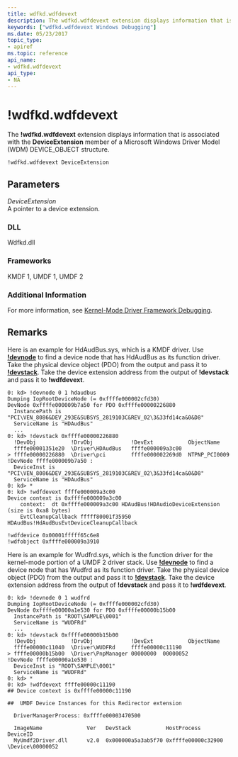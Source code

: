 ```yaml
---
title: wdfkd.wdfdevext
description: The wdfkd.wdfdevext extension displays information that is associated with the DeviceExtension member of a Microsoft Windows Driver Model (WDM) DEVICE_OBJECT structure.
keywords: ["wdfkd.wdfdevext Windows Debugging"]
ms.date: 05/23/2017
topic_type:
- apiref
ms.topic: reference
api_name:
- wdfkd.wdfdevext
api_type:
- NA
---
```


# !wdfkd.wdfdevext


The **!wdfkd.wdfdevext** extension displays information that is associated with the **DeviceExtension** member of a Microsoft Windows Driver Model (WDM) DEVICE\_OBJECT structure.

```dbgcmd
!wdfkd.wdfdevext DeviceExtension
```

## <span id="Parameters"></span><span id="parameters"></span><span id="PARAMETERS"></span>Parameters


<span id="_______DeviceExtension______"></span><span id="_______deviceextension______"></span><span id="_______DEVICEEXTENSION______"></span> *DeviceExtension*   
A pointer to a device extension.

### <span id="DLL"></span><span id="dll"></span>DLL

Wdfkd.dll

### <span id="Frameworks"></span><span id="frameworks"></span><span id="FRAMEWORKS"></span>Frameworks

KMDF 1, UMDF 1, UMDF 2

### <span id="Additional_Information"></span><span id="additional_information"></span><span id="ADDITIONAL_INFORMATION"></span>Additional Information

For more information, see [Kernel-Mode Driver Framework Debugging](kernel-mode-driver-framework-debugging.md).

## Remarks

Here is an example for HdAudBus.sys, which is a KMDF driver. Use [**!devnode**](-devnode.md) to find a device node that has HdAudBus as its function driver. Take the physical device object (PDO) from the output and pass it to [**!devstack**](-devstack.md). Take the device extension address from the output of **!devstack** and pass it to **!wdfdevext**.

```dbgcmd
0: kd> !devnode 0 1 hdaudbus
Dumping IopRootDeviceNode (= 0xffffe000002cfd30)
DevNode 0xffffe000009b7a50 for PDO 0xffffe00000226880
  InstancePath is "PCI\VEN_8086&DEV_293E&SUBSYS_2819103C&REV_02\3&33fd14ca&0&D8"
  ServiceName is "HDAudBus"
  ...
0: kd> !devstack 0xffffe00000226880
  !DevObj           !DrvObj            !DevExt           ObjectName
  ffffe00001351e20  \Driver\HDAudBus   ffffe000009a3c00  
> ffffe00000226880  \Driver\pci        ffffe000002269d0  NTPNP_PCI0009
!DevNode ffffe000009b7a50 :
  DeviceInst is "PCI\VEN_8086&DEV_293E&SUBSYS_2819103C&REV_02\3&33fd14ca&0&D8"
  ServiceName is "HDAudBus"
0: kd> *
0: kd> !wdfdevext ffffe000009a3c00
Device context is 0xffffe000009a3c00
    context:  dt 0xffffe000009a3c00 HDAudBus!HDAudioDeviceExtension (size is 0xa8 bytes)
    EvtCleanupCallback fffff80001f35950 HDAudBus!HdAudBusEvtDeviceCleanupCallback

!wdfdevice 0x00001fffff65c6e8                        
!wdfobject 0xffffe000009a3910
```

Here is an example for Wudfrd.sys, which is the function driver for the kernel-mode portion of a UMDF 2 driver stack. Use [**!devnode**](-devnode.md) to find a device node that has Wudfrd as its function driver. Take the physical device object (PDO) from the output and pass it to [**!devstack**](-devstack.md). Take the device extension address from the output of **!devstack** and pass it to **!wdfdevext**.

```dbgcmd
0: kd> !devnode 0 1 wudfrd
Dumping IopRootDeviceNode (= 0xffffe000002cfd30)
DevNode 0xffffe00000a1e530 for PDO 0xffffe00000b15b00
  InstancePath is "ROOT\SAMPLE\0001"
  ServiceName is "WUDFRd"
  ...
0: kd> !devstack 0xffffe00000b15b00
  !DevObj           !DrvObj            !DevExt           ObjectName
  ffffe00000c11040  \Driver\WUDFRd     ffffe00000c11190  
> ffffe00000b15b00  \Driver\PnpManager 00000000  00000052
!DevNode ffffe00000a1e530 :
  DeviceInst is "ROOT\SAMPLE\0001"
  ServiceName is "WUDFRd"
0: kd> *
0: kd> !wdfdevext ffffe00000c11190
## Device context is 0xffffe00000c11190

##  UMDF Device Instances for this Redirector extension

  DriverManagerProcess: 0xffffe00003470500

  ImageName              Ver   DevStack           HostProcess        DeviceID      
  MyUmdf2Driver.dll      v2.0  0x000000a5a3ab5f70 0xffffe00000c32900  \Device\00000052
```

 

 





